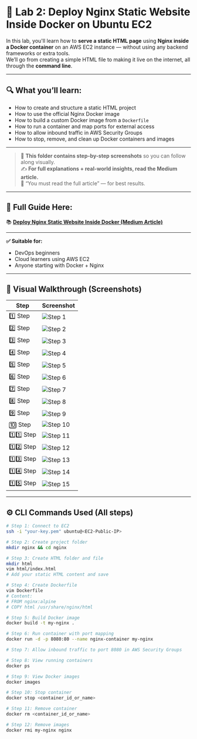 # 🐳 Lab 2: Deploy Nginx Static Website Inside Docker on Ubuntu EC2

In this lab, you'll learn how to **serve a static HTML page** using **Nginx inside a Docker container** on an AWS EC2 instance — without using any backend frameworks or extra tools.  
We’ll go from creating a simple HTML file to making it live on the internet, all through the **command line**.

---

## 🔍 What you’ll learn:

- How to create and structure a static HTML project
- How to use the official Nginx Docker image
- How to build a custom Docker image from a `Dockerfile`
- How to run a container and map ports for external access
- How to allow inbound traffic in AWS Security Groups
- How to stop, remove, and clean up Docker containers and images

---

> 📁 **This folder contains step-by-step screenshots** so you can follow along visually.  
> ✍️ **For full explanations + real-world insights, read the Medium article.**  
> 💬 “You must read the full article” — for best results.

---

## 📖 Full Guide Here:
📚 **[Deploy Nginx Static Website Inside Docker (Medium Article)](https://medium.com/@sirohi-v/docker-project-2-devops-beginner-project-serve-static-html-with-nginx-in-docker-09bb0b28a3d7)**

---

**✅ Suitable for:**
- DevOps beginners
- Cloud learners using AWS EC2
- Anyone starting with Docker + Nginx

---

## 🧭 Visual Walkthrough (Screenshots)

| Step | Screenshot |
|------|------------|
| 1️⃣ Step | ![Step 1](./screenshots/1.png) |
| 2️⃣ Step | ![Step 2](./screenshots/2.png) |
| 3️⃣ Step | ![Step 3](./screenshots/3.png) |
| 4️⃣ Step | ![Step 4](./screenshots/4.png) |
| 5️⃣ Step | ![Step 5](./screenshots/5.png) |
| 6️⃣ Step | ![Step 6](./screenshots/6.png) |
| 7️⃣ Step | ![Step 7](./screenshots/7.png) |
| 8️⃣ Step | ![Step 8](./screenshots/8.png) |
| 9️⃣ Step | ![Step 9](./screenshots/9.png) |
| 🔟 Step | ![Step 10](./screenshots/10.png) |
| 1️⃣1️⃣ Step | ![Step 11](./screenshots/11.png) |
| 1️⃣2️⃣ Step | ![Step 12](./screenshots/12.png) |
| 1️⃣3️⃣ Step | ![Step 13](./screenshots/13.png) |
| 1️⃣4️⃣ Step | ![Step 14](./screenshots/14.png) |
| 1️⃣5️⃣ Step | ![Step 15](./screenshots/15.png) |

---

## ⚙️ CLI Commands Used (All steps)

```bash
# Step 1: Connect to EC2
ssh -i "your-key.pem" ubuntu@<EC2-Public-IP>

# Step 2: Create project folder
mkdir nginx && cd nginx

# Step 3: Create HTML folder and file
mkdir html
vim html/index.html
# Add your static HTML content and save

# Step 4: Create Dockerfile
vim Dockerfile
# Content:
# FROM nginx:alpine
# COPY html /usr/share/nginx/html

# Step 5: Build Docker image
docker build -t my-nginx .

# Step 6: Run container with port mapping
docker run -d -p 8080:80 --name nginx-container my-nginx

# Step 7: Allow inbound traffic to port 8080 in AWS Security Groups

# Step 8: View running containers
docker ps

# Step 9: View Docker images
docker images

# Step 10: Stop container
docker stop <container_id_or_name>

# Step 11: Remove container
docker rm <container_id_or_name>

# Step 12: Remove images
docker rmi my-nginx nginx

